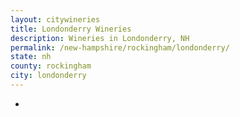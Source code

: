 ```yaml
---
layout: citywineries
title: Londonderry Wineries
description: Wineries in Londonderry, NH
permalink: /new-hampshire/rockingham/londonderry/
state: nh
county: rockingham
city: londonderry
---
```

-
